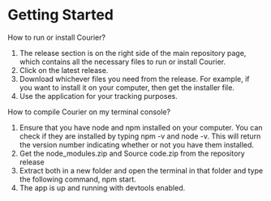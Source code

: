 # Getting Started

How to run or install Courier?
1) The release section is on the right side of the main repository page, which contains all the necessary files to run or install Courier.
2) Click on the latest release.
3) Download whichever files you need from the release. For example, if you want to install it on your computer, then get the installer file.
4) Use the application for your tracking purposes.



How to compile Courier on my terminal console?
1) Ensure that you have node and npm installed on your computer. You can check if they are installed by typing npm -v and node -v. This will return the version number 
indicating whether or not you have them installed.
2) Get the node_modules.zip and Source code.zip from the repository release
3) Extract both in a new folder and open the terminal in that folder and type the following command, npm start.
4) The app is up and running with devtools enabled.
